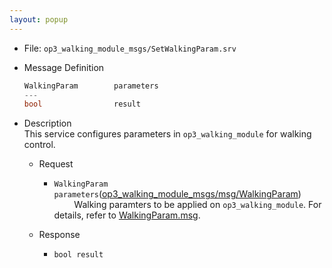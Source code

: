 ```yaml
---
layout: popup
---
```


- File: `op3_walking_module_msgs/SetWalkingParam.srv`

- Message Definition
  ```c
  WalkingParam        parameters
  ---
  bool                result
  ```

- Description  
This service configures parameters in `op3_walking_module` for walking control.  

  - Request   
    * `WalkingParam parameters`([op3_walking_module_msgs/msg/WalkingParam])   
&emsp;&emsp; Walking paramters to be applied on `op3_walking_module`. For details, refer to [WalkingParam.msg].

  - Response  
    * `bool result`   
&emsp;&emsp;


[op3_walking_module_msgs/msg/WalkingParam]: /docs/en/platform/msgs/op3_WalkingParam_msg/#op3-walkingparam-msg
[WalkingParam.msg]: /docs/en/platform/msgs/op3_WalkingParam_msg/#op3-walkingparam-msg

